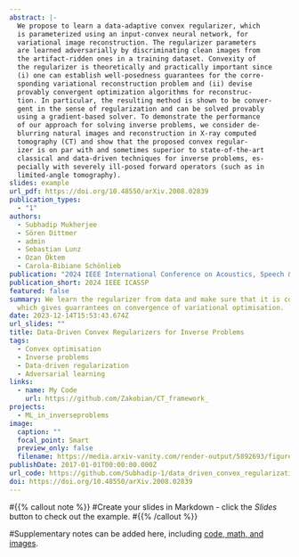 ```yaml
---
abstract: |-
  We propose to learn a data-adaptive convex regularizer, which
  is parameterized using an input-convex neural network, for
  variational image reconstruction. The regularizer parameters
  are learned adversarially by discriminating clean images from
  the artifact-ridden ones in a training dataset. Convexity of
  the regularizer is theoretically and practically important since
  (i) one can establish well-posedness guarantees for the corre-
  sponding variational reconstruction problem and (ii) devise
  provably convergent optimization algorithms for reconstruc-
  tion. In particular, the resulting method is shown to be conver-
  gent in the sense of regularization and can be solved provably
  using a gradient-based solver. To demonstrate the performance
  of our approach for solving inverse problems, we consider de-
  blurring natural images and reconstruction in X-ray computed
  tomography (CT) and show that the proposed convex regular-
  izer is on par with and sometimes superior to state-of-the-art
  classical and data-driven techniques for inverse problems, es-
  pecially with severely ill-posed forward operators (such as in
  limited-angle tomography).
slides: example
url_pdf: https://doi.org/10.48550/arXiv.2008.02839
publication_types:
  - "1"
authors:
  - Subhadip Mukherjee
  - Sören Dittmer
  - admin
  - Sebastian Lunz
  - Ozan Öktem
  - Carola-Bibiane Schönlieb
publication: "2024 IEEE International Conference on Acoustics, Speech & Signal Processing "
publication_short: 2024 IEEE ICASSP
featured: false
summary: We learn the regularizer from data and make sure that it is convex,
  which gives guarrantees on convergence of variational optimisation.
date: 2023-12-14T15:53:43.674Z
url_slides: ""
title: Data-Driven Convex Regularizers for Inverse Problems
tags:
  - Convex optimisation
  - Inverse problems
  - Data-driven regularization
  - Adversarial learning
links:
  - name: My Code
    url: https://github.com/Zakobian/CT_framework_
projects:
  - ML_in_inverseproblems
image:
  caption: ""
  focal_point: Smart
  preview_only: false
  filename: https://media.arxiv-vanity.com/render-output/5892693/figures/acr_diagram_test1.png
publishDate: 2017-01-01T00:00:00.000Z
url_code: https://github.com/Subhadip-1/data_driven_convex_regularization
doi: https://doi.org/10.48550/arXiv.2008.02839
---
```


#{{% callout note %}}
#Create your slides in Markdown - click the *Slides* button to check out the example.
#{{% /callout %}}

#Supplementary notes can be added here, including [code, math, and images](https://wowchemy.com/docs/writing-markdown-latex/).
